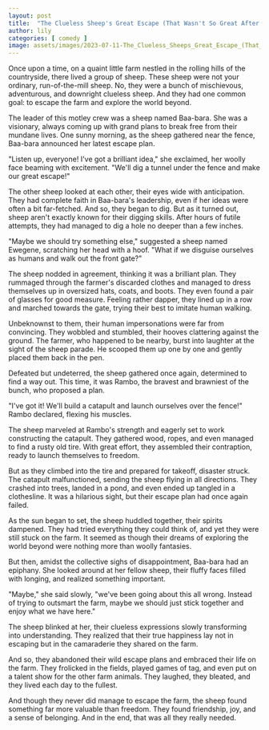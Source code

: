 ```yaml
---
layout: post
title:  "The Clueless Sheep's Great Escape (That Wasn't So Great After All)"
author: lily
categories: [ comedy ]
image: assets/images/2023-07-11-The_Clueless_Sheeps_Great_Escape_(That_Wasnt_So_Great_After_All).png
---
```


Once upon a time, on a quaint little farm nestled in the rolling hills of the countryside, there lived a group of sheep. These sheep were not your ordinary, run-of-the-mill sheep. No, they were a bunch of mischievous, adventurous, and downright clueless sheep. And they had one common goal: to escape the farm and explore the world beyond.

The leader of this motley crew was a sheep named Baa-bara. She was a visionary, always coming up with grand plans to break free from their mundane lives. One sunny morning, as the sheep gathered near the fence, Baa-bara announced her latest escape plan.

"Listen up, everyone! I've got a brilliant idea," she exclaimed, her woolly face beaming with excitement. "We'll dig a tunnel under the fence and make our great escape!"

The other sheep looked at each other, their eyes wide with anticipation. They had complete faith in Baa-bara's leadership, even if her ideas were often a bit far-fetched. And so, they began to dig. But as it turned out, sheep aren't exactly known for their digging skills. After hours of futile attempts, they had managed to dig a hole no deeper than a few inches.

"Maybe we should try something else," suggested a sheep named Ewegene, scratching her head with a hoof. "What if we disguise ourselves as humans and walk out the front gate?"

The sheep nodded in agreement, thinking it was a brilliant plan. They rummaged through the farmer's discarded clothes and managed to dress themselves up in oversized hats, coats, and boots. They even found a pair of glasses for good measure. Feeling rather dapper, they lined up in a row and marched towards the gate, trying their best to imitate human walking.

Unbeknownst to them, their human impersonations were far from convincing. They wobbled and stumbled, their hooves clattering against the ground. The farmer, who happened to be nearby, burst into laughter at the sight of the sheep parade. He scooped them up one by one and gently placed them back in the pen.

Defeated but undeterred, the sheep gathered once again, determined to find a way out. This time, it was Rambo, the bravest and brawniest of the bunch, who proposed a plan.

"I've got it! We'll build a catapult and launch ourselves over the fence!" Rambo declared, flexing his muscles.

The sheep marveled at Rambo's strength and eagerly set to work constructing the catapult. They gathered wood, ropes, and even managed to find a rusty old tire. With great effort, they assembled their contraption, ready to launch themselves to freedom.

But as they climbed into the tire and prepared for takeoff, disaster struck. The catapult malfunctioned, sending the sheep flying in all directions. They crashed into trees, landed in a pond, and even ended up tangled in a clothesline. It was a hilarious sight, but their escape plan had once again failed.

As the sun began to set, the sheep huddled together, their spirits dampened. They had tried everything they could think of, and yet they were still stuck on the farm. It seemed as though their dreams of exploring the world beyond were nothing more than woolly fantasies.

But then, amidst the collective sighs of disappointment, Baa-bara had an epiphany. She looked around at her fellow sheep, their fluffy faces filled with longing, and realized something important.

"Maybe," she said slowly, "we've been going about this all wrong. Instead of trying to outsmart the farm, maybe we should just stick together and enjoy what we have here."

The sheep blinked at her, their clueless expressions slowly transforming into understanding. They realized that their true happiness lay not in escaping but in the camaraderie they shared on the farm.

And so, they abandoned their wild escape plans and embraced their life on the farm. They frolicked in the fields, played games of tag, and even put on a talent show for the other farm animals. They laughed, they bleated, and they lived each day to the fullest.

And though they never did manage to escape the farm, the sheep found something far more valuable than freedom. They found friendship, joy, and a sense of belonging. And in the end, that was all they really needed.
